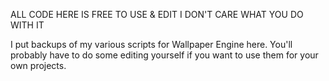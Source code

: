 ALL CODE HERE IS FREE TO USE & EDIT I DON'T CARE WHAT YOU DO WITH IT

I put backups of my various scripts for Wallpaper Engine here. You'll probably have to do some editing yourself if you want to use them for your own projects.

